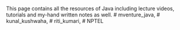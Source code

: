 This page contains all the resources of Java including lecture videos, tutorials and my-hand written notes as well. # mventure_java, # kunal_kushwaha, # riti_kumari, # NPTEL
